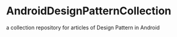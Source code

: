 # AndroidDesignPatternCollection

a collection repository for articles of Design Pattern in Android
